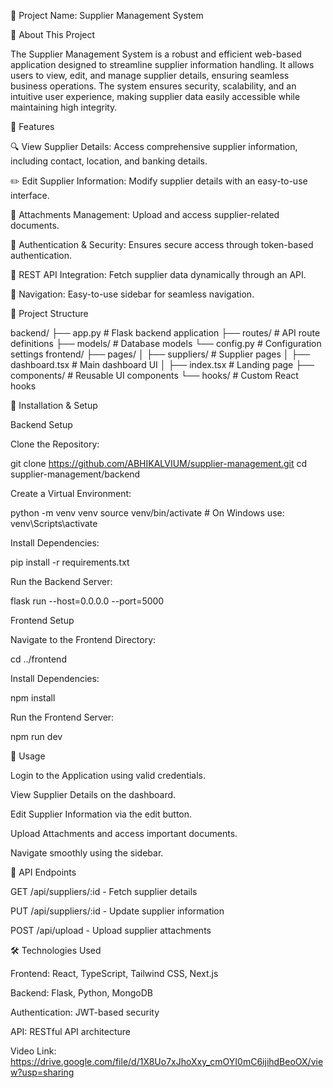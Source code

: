 📌 Project Name: Supplier Management System

📝 About This Project

The Supplier Management System is a robust and efficient web-based application designed to streamline supplier information handling. It allows users to view, edit, and manage supplier details, ensuring seamless business operations. The system ensures security, scalability, and an intuitive user experience, making supplier data easily accessible while maintaining high integrity.

🚀 Features

🔍 View Supplier Details: Access comprehensive supplier information, including contact, location, and banking details.

✏️ Edit Supplier Information: Modify supplier details with an easy-to-use interface.

📁 Attachments Management: Upload and access supplier-related documents.

🔄 Authentication & Security: Ensures secure access through token-based authentication.

📡 REST API Integration: Fetch supplier data dynamically through an API.

🔗 Navigation: Easy-to-use sidebar for seamless navigation.

📂 Project Structure

backend/
├── app.py            # Flask backend application
├── routes/           # API route definitions
├── models/           # Database models
└── config.py         # Configuration settings
frontend/
├── pages/
│   ├── suppliers/    # Supplier pages
│   ├── dashboard.tsx # Main dashboard UI
│   ├── index.tsx     # Landing page
├── components/       # Reusable UI components
└── hooks/            # Custom React hooks

🔧 Installation & Setup

Backend Setup

Clone the Repository:

git clone https://github.com/ABHIKALVIUM/supplier-management.git
cd supplier-management/backend

Create a Virtual Environment:

python -m venv venv
source venv/bin/activate  # On Windows use: venv\Scripts\activate

Install Dependencies:

pip install -r requirements.txt

Run the Backend Server:

flask run --host=0.0.0.0 --port=5000

Frontend Setup

Navigate to the Frontend Directory:

cd ../frontend

Install Dependencies:

npm install

Run the Frontend Server:

npm run dev

🎯 Usage

Login to the Application using valid credentials.

View Supplier Details on the dashboard.

Edit Supplier Information via the edit button.

Upload Attachments and access important documents.

Navigate smoothly using the sidebar.

🔗 API Endpoints

GET /api/suppliers/:id - Fetch supplier details

PUT /api/suppliers/:id - Update supplier information

POST /api/upload - Upload supplier attachments

🛠️ Technologies Used

Frontend: React, TypeScript, Tailwind CSS, Next.js

Backend: Flask, Python, MongoDB

Authentication: JWT-based security

API: RESTful API architecture

Video Link: https://drive.google.com/file/d/1X8Uo7xJhoXxy_cmOYI0mC6ijihdBeoOX/view?usp=sharing
